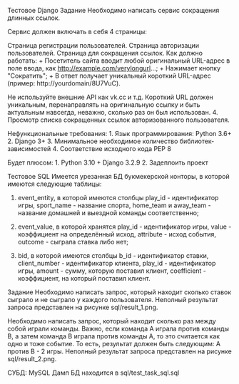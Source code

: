 Тестовое Django
Задание
Необходимо написать сервис сокращения длинных ссылок.

Сервис должен включать в себя 4 страницы:

Страница регистрации пользователей.
Страница авторизации пользователей.
Страница для сокращения ссылок.
Как должно работать: + Посетитель сайта вводит любой оригинальный URL-адрес в поле ввода, как http://example.com/verylongurl...; + Нажимает кнопку "Сократить"; + В ответ получает уникальный короткий URL-адрес (пример: http://yourdomain/8U7VuC).

Не используйте внешние API как vk.cc и т.д. Короткий URL должен уникальным, перенаправлять на оригинальную ссылку и быть актуальным навсегда, неважно, сколько раз он был использован. 4. Просмотр списка сокращенных ссылок авторизованного пользователя.

Нефункциональные требования: 1. Язык программирования: Python 3.6+ 2. Django 3+ 3. Минимальное необходимое количество библиотек-зависимостей 4. Соответствие исходного кода PEP 8

Будет плюсом: 1. Python 3.10 + Django 3.2.9 2. Задеплоить проект

Тестовое SQL
Имеется урезанная БД букмекерской конторы, в которой имеются следующие таблицы:

1) event_entity, в которой имеются столбцы play_id - идентификатор игры, sport_name - название спорта, home_team и away_team - название домашней и выездной команды соответственно;

2) event_value, в которой хранятся play_id - идентификатор игры, value - коэффициент на определённый исход, attribute - исход события, outcome - сыграла ставка либо нет;

3) bid, в которой имеются столбцы b_id - идентификатор ставки, client_number - идентификатор клиента, play_id - идентификатор игры, amount - сумму, которую поставил клиент, coefficient - коэффициент, на который поставил клиент.

Задание
Необходимо написать запрос, который находит сколько ставок сыграло и не сыграло у каждого пользователя. Неполный результат запроса представлен на рисунке sql/result_1.png.

Необходимо написать запрос, который находит сколько раз между собой играли команды. Важно, если команда А играла против команды В, а затем команда В играла против команды А, то это считается как одно и тоже событие. То есть, результат должен быть следующим: А против В - 2 игры. Неполный результат запроса представлен на рисунке sql/result_2.png.

СУБД: MySQL Дамп БД находится в sql/test_task_sql.sql
